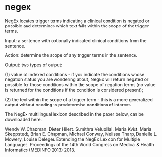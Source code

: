# negex

NegEx locates trigger terms indicating a clinical condition is negated or possible and determines which text falls within the scope of the trigger terms.

Input: a sentence with optionally indicated clinical conditions from the sentence.

Action: determine the scope of any trigger terms in the sentence.

Output: two types of output:

(1) value of indexed conditions - if you indicate the conditions whose negation status you are wondering about, NegEx will return negated or possible for those conditions within the scope of negation terms (no value is returned for the conditions if the condition is considered present);

(2) the text within the scope of a trigger term - this is a more generalized output without needing to predetermine conditions of interest.

The NegEx multilingual lexicon described in the paper below, can be downloaded here.

Wendy W. Chapman, Dieter Hilert, Sumithra Velupillai, Maria Kvist, Maria Skeppstedt, Brian E. Chapman, Michael Conway, Melissa Tharp, Danielle L. Mowery, Louise Deleger. Extending the NegEx Lexicon for Multiple Languages. Proceedings of the 14th World Congress on Medical & Health Informatics (MEDINFO 2013) 2013.
